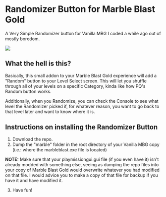 # Randomizer Button for Marble Blast Gold
A Very Simple Randomizer button for Vanilla MBG I coded a while ago out of mostly boredom.

![](https://media1.giphy.com/media/VOk8SLNRpTc3Ublcuf/giphy.gif)

## What the hell is this?
Basically, this small addon to your Marble Blast Gold experience will add a "Random" button to your Level Select screen. This will let you shuffle through all of your levels on a specific Category, kinda like how PQ's Random button works.

Additionally, when you Randomize, you can check the Console to see what level the Randomizer picked if, for whatever reason, you want to go back to that level later and want to know where it is.

## Instructions on installing the Randomizer Button
1) Download the repo.
2) Dump the "marble" folder in the root directory of your Vanilla MBG copy (i.e.: where the marbleblast.exe file is located)

**NOTE:** Make sure that your playmissiongui.gui file (if you even have it) isn't already modded with something else, seeing as dumping the repo files into your copy of Marble Blast Gold would overwrite whatever you had modified on that file. I would advice you to make a copy of that file for backup if you have it and have modified it.

3) Have fun!
